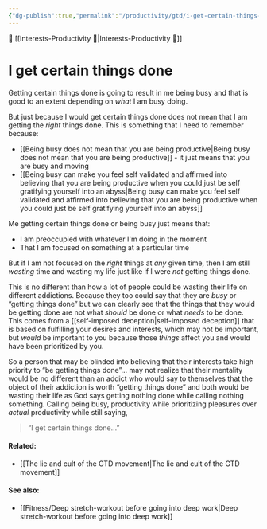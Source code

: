 ```yaml
---
{"dg-publish":true,"permalink":"/productivity/gtd/i-get-certain-things-done/","dgPassFrontmatter":true,"created":"","updated":""}
---
```


🔺 [[Interests-Productivity 💎\|Interests-Productivity 💎]]

# I get certain things done

Getting certain things done is going to result in me being busy and that is good to an extent depending on _what_ I am busy doing. 

But just because I would get certain things done does not mean that I am getting the _right_ things done. This is something that I need to remember because:

-  [[Being busy does not mean that you are being productive\|Being busy does not mean that you are being productive]] - it just means that you are busy and moving 
- [[Being busy can make you feel self validated and affirmed into believing that you are being productive when you could just be self gratifying yourself into an abyss\|Being busy can make you feel self validated and affirmed into believing that you are being productive when you could just be self gratifying yourself into an abyss]]

Me getting certain things done or being busy just means that: 

- I am preoccupied with whatever I'm doing in the moment
- That I am focused on something at a particular time

But if I am not focused on the _right_ things at _any_ given time, then I am still _wasting_ time and wasting my life just like if I were _not_ getting things done. 

This is no different than how a lot of people could be wasting their life on different addictions. Because they too could say that they are _busy_ or “getting things done” but we can clearly see that the things that they would be getting done are not what _should_ be done or what _needs_ to be done. This comes from a [[self-imposed deception\|self-imposed deception]] that is based on fulfilling your desires and interests, which may not be important, but _would_ be important to you because those _things_ affect you and would have been prioritized by you. 

So a person that may be blinded into believing that their interests take high priority to “be getting things done”… may not realize that their mentality would be no different than an addict who would say to themselves that the object of their addiction is worth “getting things done” and both would be wasting their life as God says getting nothing done while calling nothing something. Calling being busy, productivity while prioritizing pleasures over _actual_ productivity while still saying, 

> “I get certain things done…”


#### Related:
- [[The lie and cult of the GTD movement\|The lie and cult of the GTD movement]]


#### See also: 
- [[Fitness/Deep stretch-workout before going into deep work\|Deep stretch-workout before going into deep work]]